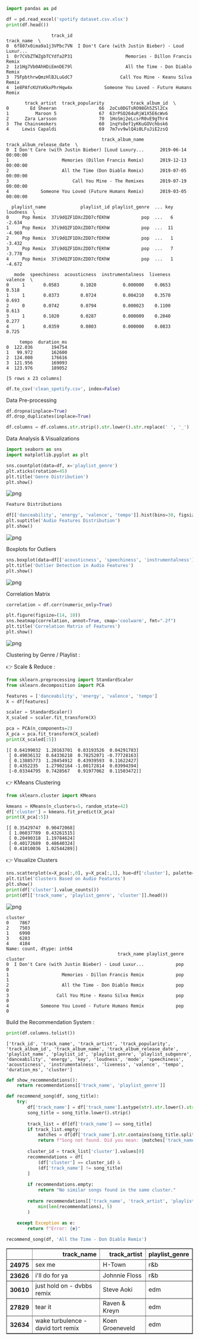 ```python
import pandas as pd

df = pd.read_excel('spotify dataset.csv.xlsx')
print(df.head())
```

                     track_id                                         track_name  \
    0  6f807x0ima9a1j3VPbc7VN  I Don't Care (with Justin Bieber) - Loud Luxur...   
    1  0r7CVbZTWZgbTCYdfa2P31                    Memories - Dillon Francis Remix   
    2  1z1Hg7Vb0AhHDiEmnDE79l                    All the Time - Don Diablo Remix   
    3  75FpbthrwQmzHlBJLuGdC7                  Call You Mine - Keanu Silva Remix   
    4  1e8PAfcKUYoKkxPhrHqw4x            Someone You Loved - Future Humans Remix   
    
           track_artist  track_popularity          track_album_id  \
    0        Ed Sheeran                66  2oCs0DGTsRO98Gh5ZSl2Cx   
    1          Maroon 5                67  63rPSO264uRjW1X5E6cWv6   
    2      Zara Larsson                70  1HoSmj2eLcsrR0vE9gThr4   
    3  The Chainsmokers                60  1nqYsOef1yKKuGOVchbsk6   
    4     Lewis Capaldi                69  7m7vv9wlQ4i0LFuJiE2zsQ   
    
                                        track_album_name track_album_release_date  \
    0  I Don't Care (with Justin Bieber) [Loud Luxury...      2019-06-14 00:00:00   
    1                    Memories (Dillon Francis Remix)      2019-12-13 00:00:00   
    2                    All the Time (Don Diablo Remix)      2019-07-05 00:00:00   
    3                        Call You Mine - The Remixes      2019-07-19 00:00:00   
    4            Someone You Loved (Future Humans Remix)      2019-03-05 00:00:00   
    
      playlist_name             playlist_id playlist_genre  ... key  loudness  \
    0     Pop Remix  37i9dQZF1DXcZDD7cfEKhW            pop  ...   6    -2.634   
    1     Pop Remix  37i9dQZF1DXcZDD7cfEKhW            pop  ...  11    -4.969   
    2     Pop Remix  37i9dQZF1DXcZDD7cfEKhW            pop  ...   1    -3.432   
    3     Pop Remix  37i9dQZF1DXcZDD7cfEKhW            pop  ...   7    -3.778   
    4     Pop Remix  37i9dQZF1DXcZDD7cfEKhW            pop  ...   1    -4.672   
    
       mode  speechiness  acousticness  instrumentalness  liveness  valence  \
    0     1       0.0583        0.1020          0.000000    0.0653    0.518   
    1     1       0.0373        0.0724          0.004210    0.3570    0.693   
    2     0       0.0742        0.0794          0.000023    0.1100    0.613   
    3     1       0.1020        0.0287          0.000009    0.2040    0.277   
    4     1       0.0359        0.0803          0.000000    0.0833    0.725   
    
         tempo  duration_ms  
    0  122.036       194754  
    1   99.972       162600  
    2  124.008       176616  
    3  121.956       169093  
    4  123.976       189052  
    
    [5 rows x 23 columns]
    


```python
df.to_csv('clean_spotify.csv', index=False)
```
Data Pre-processing 

```python
df.dropna(inplace=True)
df.drop_duplicates(inplace=True)

df.columns = df.columns.str.strip().str.lower().str.replace(' ', '_')
```

 Data Analysis & Visualizations


```python
import seaborn as sns
import matplotlib.pyplot as plt

sns.countplot(data=df, x='playlist_genre')
plt.xticks(rotation=45)
plt.title('Genre Distribution')
plt.show()
```


    
![png](output_5_0.png)
    



```python
Feature Distributions
```


```python
df[['danceability', 'energy', 'valence', 'tempo']].hist(bins=30, figsize=(12, 8))
plt.suptitle('Audio Features Distribution')
plt.show()
```


    
![png](output_7_0.png)
    


Boxplots for Outliers


```python
sns.boxplot(data=df[['acousticness', 'speechiness', 'instrumentalness']])
plt.title('Outlier Detection in Audio Features')
plt.show()
```


    
![png](output_9_0.png)
    


Correlation Matrix


```python
correlation = df.corr(numeric_only=True)

plt.figure(figsize=(14, 10))
sns.heatmap(correlation, annot=True, cmap='coolwarm', fmt=".2f")
plt.title('Correlation Matrix of Features')
plt.show()
```


    
![png](output_11_0.png)
    


Clustering by Genre / Playlist :

👉 Scale & Reduce :


```python
from sklearn.preprocessing import StandardScaler
from sklearn.decomposition import PCA

features = ['danceability', 'energy', 'valence', 'tempo']
X = df[features]

scaler = StandardScaler()
X_scaled = scaler.fit_transform(X)

pca = PCA(n_components=2)
X_pca = pca.fit_transform(X_scaled)
print(X_scaled[:5])
```

    [[ 0.64199032  1.20163701  0.03193526  0.04291783]
     [ 0.49036132  0.64336218  0.78252071 -0.77728163]
     [ 0.13885773  1.28454912  0.43939593  0.11622427]
     [ 0.4352235   1.27902164 -1.00172814  0.03994394]
     [-0.03344795  0.7428567   0.91977062  0.11503472]]
    

👉 KMeans Clustering


```python
from sklearn.cluster import KMeans

kmeans = KMeans(n_clusters=5, random_state=42)
df['cluster'] = kmeans.fit_predict(X_pca)
print(X_pca[:5]) 
```

    [[ 0.35429747  0.90472068]
     [ 1.06037789  0.43261515]
     [ 0.20490318  1.19784624]
     [-0.40172689  0.48640324]
     [ 0.41010036  1.02544289]]
    

👉 Visualize Clusters


```python
sns.scatterplot(x=X_pca[:,0], y=X_pca[:,1], hue=df['cluster'], palette='Set2')
plt.title('Clusters Based on Audio Features')
plt.show()
print(df['cluster'].value_counts())
print(df[['track_name', 'playlist_genre', 'cluster']].head())
```


    
![png](output_18_0.png)
    


    cluster
    0    7867
    2    7503
    1    6990
    3    6283
    4    4184
    Name: count, dtype: int64
                                              track_name playlist_genre  cluster
    0  I Don't Care (with Justin Bieber) - Loud Luxur...            pop        0
    1                    Memories - Dillon Francis Remix            pop        1
    2                    All the Time - Don Diablo Remix            pop        0
    3                  Call You Mine - Keanu Silva Remix            pop        0
    4            Someone You Loved - Future Humans Remix            pop        0
    

Build the Recommendation System :


```python
print(df.columns.tolist())
```

    ['track_id', 'track_name', 'track_artist', 'track_popularity', 'track_album_id', 'track_album_name', 'track_album_release_date', 'playlist_name', 'playlist_id', 'playlist_genre', 'playlist_subgenre', 'danceability', 'energy', 'key', 'loudness', 'mode', 'speechiness', 'acousticness', 'instrumentalness', 'liveness', 'valence', 'tempo', 'duration_ms', 'cluster']
    


```python
def show_recommendations():
    return recommendations[['track_name', 'playlist_genre']]
```


```python
def recommend_song(df, song_title):
    try:
        df['track_name'] = df['track_name'].astype(str).str.lower().str.strip()
        song_title = song_title.lower().strip()
        
        track_list = df[df['track_name'] == song_title]
        if track_list.empty:
            matches = df[df['track_name'].str.contains(song_title.split()[0])]
            return f"Song not found. Did you mean: {matches['track_name'].unique()[:5]}"
        
        cluster_id = track_list['cluster'].values[0]
        recommendations = df[
            (df['cluster'] == cluster_id) & 
            (df['track_name'] != song_title)
        ]
        
        if recommendations.empty:
            return "No similar songs found in the same cluster."
        
        return recommendations[['track_name', 'track_artist', 'playlist_genre']].sample(
            min(len(recommendations), 5)
        )
    
    except Exception as e:
        return f"Error: {e}"
```


```python
recommend_song(df, 'All the Time - Don Diablo Remix')
```




<div>
<style scoped>
    .dataframe tbody tr th:only-of-type {
        vertical-align: middle;
    }

    .dataframe tbody tr th {
        vertical-align: top;
    }

    .dataframe thead th {
        text-align: right;
    }
</style>
<table border="1" class="dataframe">
  <thead>
    <tr style="text-align: right;">
      <th></th>
      <th>track_name</th>
      <th>track_artist</th>
      <th>playlist_genre</th>
    </tr>
  </thead>
  <tbody>
    <tr>
      <th>24975</th>
      <td>sex me</td>
      <td>H-Town</td>
      <td>r&amp;b</td>
    </tr>
    <tr>
      <th>23626</th>
      <td>i'll do for ya</td>
      <td>Johnnie Floss</td>
      <td>r&amp;b</td>
    </tr>
    <tr>
      <th>30610</th>
      <td>just hold on - dvbbs remix</td>
      <td>Steve Aoki</td>
      <td>edm</td>
    </tr>
    <tr>
      <th>27829</th>
      <td>tear it</td>
      <td>Raven &amp; Kreyn</td>
      <td>edm</td>
    </tr>
    <tr>
      <th>32634</th>
      <td>wake turbulence - david tort remix</td>
      <td>Koen Groeneveld</td>
      <td>edm</td>
    </tr>
  </tbody>
</table>
</div>


